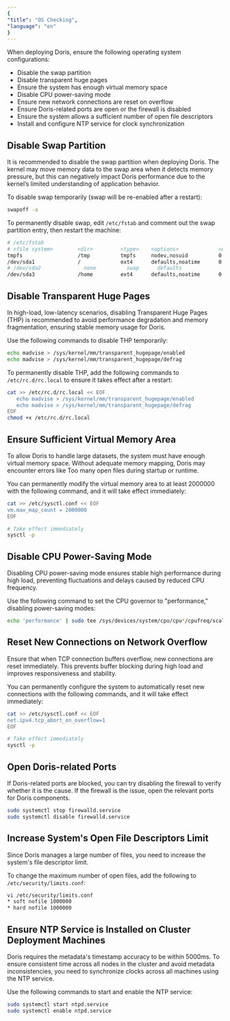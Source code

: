 ```yaml
---
{
"title": "OS Checking",
"language": "en"
}
---
```


<!--
Licensed to the Apache Software Foundation (ASF) under one
or more contributor license agreements.  See the NOTICE file
distributed with this work for additional information
regarding copyright ownership.  The ASF licenses this file
to you under the Apache License, Version 2.0 (the
"License"); you may not use this file except in compliance
with the License.  You may obtain a copy of the License at

  http://www.apache.org/licenses/LICENSE-2.0

Unless required by applicable law or agreed to in writing,
software distributed under the License is distributed on an
"AS IS" BASIS, WITHOUT WARRANTIES OR CONDITIONS OF ANY
KIND, either express or implied.  See the License for the
specific language governing permissions and limitations
under the License.
-->

When deploying Doris, ensure the following operating system configurations:

- Disable the swap partition
- Disable transparent huge pages
- Ensure the system has enough virtual memory space
- Disable CPU power-saving mode
- Ensure new network connections are reset on overflow
- Ensure Doris-related ports are open or the firewall is disabled
- Ensure the system allows a sufficient number of open file descriptors
- Install and configure NTP service for clock synchronization

## Disable Swap Partition

It is recommended to disable the swap partition when deploying Doris. The kernel may move memory data to the swap area when it detects memory pressure, but this can negatively impact Doris performance due to the kernel’s limited understanding of application behavior.

To disable swap temporarily (swap will be re-enabled after a restart):

```bash
swapoff -a
```

To permanently disable swap, edit `/etc/fstab` and comment out the swap partition entry, then restart the machine:

```bash
# /etc/fstab
# <file system>        <dir>         <type>    <options>             <dump> <pass>
tmpfs                  /tmp          tmpfs     nodev,nosuid          0      0
/dev/sda1              /             ext4      defaults,noatime      0      1
# /dev/sda2              none          swap      defaults              0      0
/dev/sda3              /home         ext4      defaults,noatime      0      2
```

## Disable Transparent Huge Pages

In high-load, low-latency scenarios, disabling Transparent Huge Pages (THP) is recommended to avoid performance degradation and memory fragmentation, ensuring stable memory usage for Doris.

Use the following commands to disable THP temporarily:

```bash
echo madvise > /sys/kernel/mm/transparent_hugepage/enabled
echo madvise > /sys/kernel/mm/transparent_hugepage/defrag
```

To permanently disable THP, add the following commands to `/etc/rc.d/rc.local` to ensure it takes effect after a restart:

```bash
cat >> /etc/rc.d/rc.local << EOF
   echo madvise > /sys/kernel/mm/transparent_hugepage/enabled
   echo madvise > /sys/kernel/mm/transparent_hugepage/defrag
EOF
chmod +x /etc/rc.d/rc.local
```

## Ensure Sufficient Virtual Memory Area

To allow Doris to handle large datasets, the system must have enough virtual memory space. Without adequate memory mapping, Doris may encounter errors like Too many open files during startup or runtime.

You can permanently modify the virtual memory area to at least 2000000 with the following command, and it will take effect immediately:

```bash
cat >> /etc/sysctl.conf << EOF
vm.max_map_count = 2000000
EOF

# Take effect immediately
sysctl -p
```

## Disable CPU Power-Saving Mode

Disabling CPU power-saving mode ensures stable high performance during high load, preventing fluctuations and delays caused by reduced CPU frequency.

Use the following command to set the CPU governor to "performance," disabling power-saving modes:

```bash
echo 'performance' | sudo tee /sys/devices/system/cpu/cpu*/cpufreq/scaling_governor
```

## Reset New Connections on Network Overflow

Ensure that when TCP connection buffers overflow, new connections are reset immediately. This prevents buffer blocking during high load and improves responsiveness and stability.

You can permanently configure the system to automatically reset new connections with the following commands, and it will take effect immediately:

```bash
cat >> /etc/sysctl.conf << EOF
net.ipv4.tcp_abort_on_overflow=1
EOF

# Take effect immediately
sysctl -p
```

## Open Doris-related Ports
If Doris-related ports are blocked, you can try disabling the firewall to verify whether it is the cause. If the firewall is the issue, open the relevant ports for Doris components.

```bash
sudo systemctl stop firewalld.service
sudo systemctl disable firewalld.service
```

## Increase System's Open File Descriptors Limit

Since Doris manages a large number of files, you need to increase the system's file descriptor limit.

To change the maximum number of open files, add the following to `/etc/security/limits.conf`:

```bash
vi /etc/security/limits.conf 
* soft nofile 1000000
* hard nofile 1000000
```

## Ensure NTP Service is Installed on Cluster Deployment Machines

Doris requires the metadata's timestamp accuracy to be within 5000ms. To ensure consistent time across all nodes in the cluster and avoid metadata inconsistencies, you need to synchronize clocks across all machines using the NTP service.

Use the following commands to start and enable the NTP service:

```bash
sudo systemctl start ntpd.service
sudo systemctl enable ntpd.service
```
